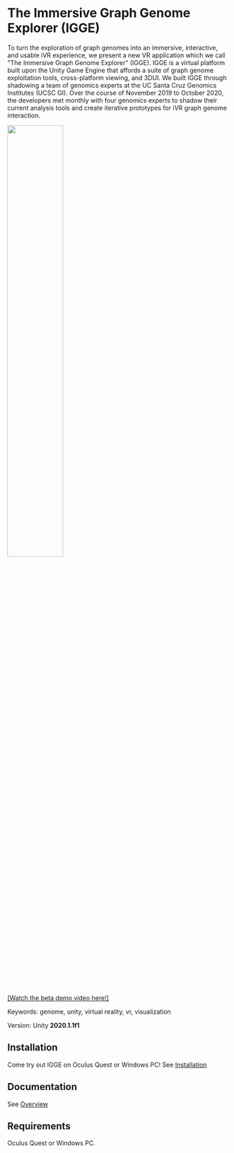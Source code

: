 # The Immersive Graph Genome Explorer (IGGE)
To turn the exploration of graph genomes into an immersive, interactive, and usable iVR experience, we present a new VR application which we call "The Immersive Graph Genome Explorer" (IGGE). IGGE is a virtual platform built upon the Unity Game Engine that affords a suite of graph genome exploitation tools, cross-platform viewing, and 3DUI. We built IGGE through shadowing a team of genomics experts at the UC Santa Cruz Genomics Institutes (UCSC GI). Over the course of November 2019 to October 2020, the developers met monthly with four genomics experts to shadow their current analysis tools and create iterative prototypes for iVR graph genome interaction.


[<img src="https://img.youtube.com/vi/p7QYgl1Fci0/maxresdefault.jpg" width="50%">](https://youtu.be/p7QYgl1Fci0)

[[Watch the beta demo video here!]](https://youtu.be/p7QYgl1Fci0)

Keywords: genome, unity, virtual reality, vr, visualization

Version: Unity **2020.1.1f1**

## Installation

Come try out IGGE on Oculus Quest or Windows PC!
See [Installation](https://github.com/immersivegraphgenomeexplorer/IGGE/wiki/Installation)

## Documentation

See [Overview](https://github.com/immersivegraphgenomeexplorer/IGGE/wiki/Overview)

## Requirements

Oculus Quest or Windows PC.
